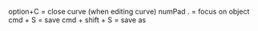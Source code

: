 



option+C = close curve (when editing curve)
numPad . = focus on object
cmd + S = save
cmd + shift + S = save as

<!--stackedit_data:
eyJoaXN0b3J5IjpbLTk1MzE0OTk5Ml19
-->